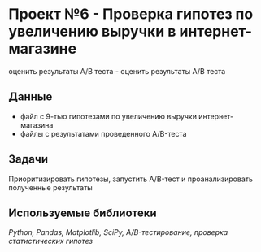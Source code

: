 # Проект №6 - Проверка гипотез по увеличению выручки в интернет-магазине
оценить результаты A/B теста - оценить результаты A/B теста


## Данные

- файл с 9-тью гипотезами по увеличению выручки интернет-магазина
- файлы с результатами проведенного А/B-теста

## Задачи

Приоритизировать гипотезы, запустить A/B-тест и проанализировать полученные результаты

## Используемые библиотеки
*Python, Pandas, Matplotlib, SciPy, A/B-тестирование, проверка статистических гипотез*
